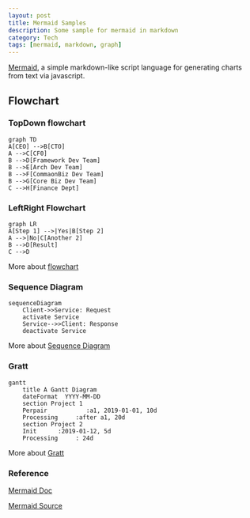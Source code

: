 ```yaml
---
layout: post
title: Mermaid Samples
description: Some sample for mermaid in markdown
category: Tech
tags: [mermaid, markdown, graph]
---
```


[Mermaid](https://mermaidjs.github.io/), a simple markdown-like script language for generating charts from text via javascript.

## Flowchart

### TopDown flowchart

```mermaid
graph TD
A[CEO] -->B[CTO]
A -->C[CF0]
B -->D[Framework Dev Team]
B -->E[Arch Dev Team]
B -->F[CommaonBiz Dev Team]
B -->G[Core Biz Dev Team]
C -->H[Finance Dept]
```
### LeftRight Flowchart

```mermaid
graph LR
A[Step 1] -->|Yes|B[Step 2]
A -->|No|C[Another 2]
B -->D[Result]
C -->D
```

More about [flowchart](https://mermaidjs.github.io/flowchart.html)

### Sequence Diagram

```mermaid
sequenceDiagram
    Client->>Service: Request
    activate Service
    Service-->>Client: Response
    deactivate Service
```

More about [Sequence Diagram](https://mermaidjs.github.io/sequenceDiagram.html)

### Gratt

```mermaid
gantt
    title A Gantt Diagram
    dateFormat  YYYY-MM-DD
    section Project 1
    Perpair           :a1, 2019-01-01, 10d
    Processing     :after a1, 20d
    section Project 2
    Init      :2019-01-12, 5d
    Processing     : 24d
```

More about [Gratt](https://mermaidjs.github.io/gantt.html)

### Reference

[Mermaid Doc](https://mermaidjs.github.io/)

[Mermaid Source](https://github.com/knsv/mermaid)
